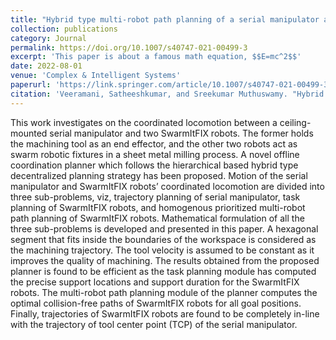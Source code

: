 ```yaml
---
title: "Hybrid type multi-robot path planning of a serial manipulator and SwarmItFIX robots in sheet metal milling process"
collection: publications
category: Journal
permalink: https://doi.org/10.1007/s40747-021-00499-3
excerpt: 'This paper is about a famous math equation, $$E=mc^2$$'
date: 2022-08-01
venue: 'Complex & Intelligent Systems'
paperurl: 'https://link.springer.com/article/10.1007/s40747-021-00499-3'
citation: 'Veeramani, Satheeshkumar, and Sreekumar Muthuswamy. "Hybrid type multi-robot path planning of a serial manipulator and SwarmItFIX robots in sheet metal milling process." Complex & Intelligent Systems 8.4 (2022): 2937-2954.'
---
```

This work investigates on the coordinated locomotion between a ceiling-mounted serial manipulator and two SwarmItFIX robots. The former holds the machining tool as an end effector, and the other two robots act as swarm robotic fixtures in a sheet metal milling process. A novel offline coordination planner which follows the hierarchical based hybrid type decentralized planning strategy has been proposed. Motion of the serial manipulator and SwarmItFIX robots’ coordinated locomotion are divided into three sub-problems, viz, trajectory planning of serial manipulator, task planning of SwarmItFIX robots, and homogenous prioritized multi-robot path planning of SwarmItFIX robots. Mathematical formulation of all the three sub-problems is developed and presented in this paper. A hexagonal segment that fits inside the boundaries of the workspace is considered as the machining trajectory. The tool velocity is assumed to be constant as it improves the quality of machining. The results obtained from the proposed planner is found to be efficient as the task planning module has computed the precise support locations and support duration for the SwarmItFIX robots. The multi-robot path planning module of the planner computes the optimal collision-free paths of SwarmItFIX robots for all goal positions. Finally, trajectories of SwarmItFIX robots are found to be completely in-line with the trajectory of tool center point (TCP) of the serial manipulator.